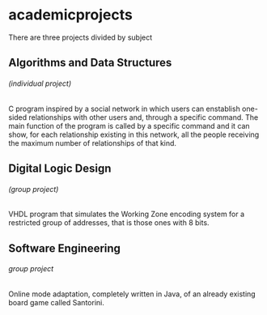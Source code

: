 # academicprojects
There are three projects divided by subject
## Algorithms and Data Structures
###### (individual project)
C program inspired by a social network in which users can enstablish one-sided relationships with other users and, through a specific command. The main function of the program is called by a specific command and it can show, for each relationship existing in this network, all the people receiving the maximum number of relationships of that kind.
## Digital Logic Design
###### (group project)
VHDL program that simulates the Working Zone encoding system for a restricted group of addresses, that is those ones with 8 bits.
## Software Engineering
###### group project
Online mode adaptation, completely written in Java, of an already existing board game called Santorini.
